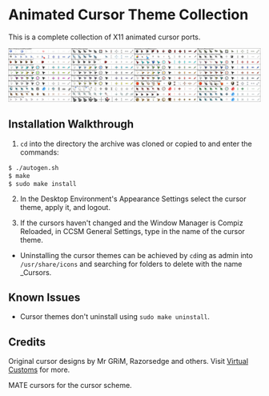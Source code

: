 Animated Cursor Theme Collection
================================
This is a complete collection of X11 animated cursor ports.

![Animated_Cursor_Theme_Collection](https://github.com/OliverKurz/animated-cursor-theme-collection/raw/master/images/Preview.png)

Installation Walkthrough
------------------------
1. `cd` into the directory the archive was cloned or copied to and enter the commands:

```
$ ./autogen.sh
$ make
$ sudo make install
```

2. In the Desktop Environment's Appearance Settings select the cursor theme, apply it, and logout.

3. If the cursors haven't changed and the Window Manager is Compiz Reloaded, in CCSM General Settings, type in the name of the cursor theme.

* Uninstalling the cursor themes can be achieved by `cd`ing as admin into `/usr/share/icons` and searching for folders to delete with the name _Cursors.

Known Issues
------------
* Cursor themes don't uninstall using `sudo make uninstall`.

Credits
--------
Original cursor designs by Mr GRiM, Razorsedge and others. Visit [Virtual Customs](http://virtualcustoms.net/forum.php) for more.

MATE cursors for the cursor scheme.